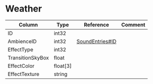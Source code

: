 # Weather

| Column | Type | Reference | Comment |
|--------|------|-----------|---------|
|ID|int32|||
|AmbienceID|int32|[SoundEntries#ID](SoundEntries.md)||
|EffectType|int32|||
|TransitionSkyBox|float|||
|EffectColor|float[3]|||
|EffectTexture|string|||
